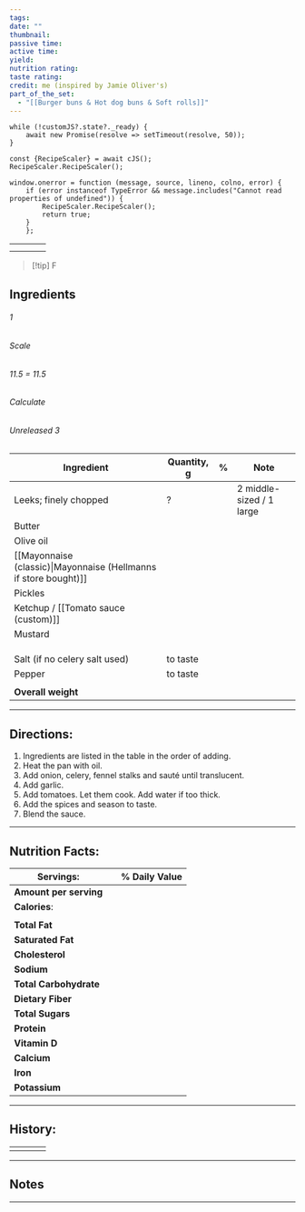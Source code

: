 ```yaml
---
tags: 
date: ""
thumbnail: 
passive time: 
active time: 
yield: 
nutrition rating: 
taste rating: 
credit: me (inspired by Jamie Oliver's)
part_of_the_set:
  - "[[Burger buns & Hot dog buns & Soft rolls]]"
---
```

```dataviewjs
while (!customJS?.state?._ready) { 
	await new Promise(resolve => setTimeout(resolve, 50)); 
} 

const {RecipeScaler} = await cJS();
RecipeScaler.RecipeScaler();

window.onerror = function (message, source, lineno, colno, error) {
	if (error instanceof TypeError && message.includes("Cannot read properties of undefined")) {
		RecipeScaler.RecipeScaler();
		return true;
	}
    };
```

|     |     |     |     |
| --- | --- | --- | --- |
|     |     |     |     |
|     |     |     |     |

> [!tip] F
## Ingredients

###### 1
###### Scale
###### 11.5 = 11.5
###### Calculate
###### Unreleased 3

| Ingredient                                                       | Quantity, g | %   | Note                     |
| ---------------------------------------------------------------- | ----------- | --- | ------------------------ |
| Leeks; finely chopped                                            | ?           |     | 2 middle-sized / 1 large |
| Butter                                                           |             |     |                          |
| Olive oil                                                        |             |     |                          |
| [[Mayonnaise (classic)\|Mayonnaise (Hellmanns if store bought)]] |             |     |                          |
| Pickles                                                          |             |     |                          |
| Ketchup / [[Tomato sauce (custom)]]                              |             |     |                          |
| Mustard                                                          |             |     |                          |
|                                                                  |             |     |                          |
|                                                                  |             |     |                          |
|                                                                  |             |     |                          |
| Salt (if no celery salt used)                                    | to taste    |     |                          |
| Pepper                                                           | to taste    |     |                          |
|                                                                  |             |     |                          |
| **Overall weight**                                               |             |     |                          |




---
## Directions:

1. Ingredients are listed in the table in the order of adding.
2. Heat the pan with oil.
3. Add onion, celery, fennel stalks and sauté until translucent.
4. Add garlic.
5. Add tomatoes. Let them cook. Add water if too thick.
6. Add the spices and season to taste.
7. Blend the sauce.

---
## Nutrition Facts:

| **Servings:**          |       | % Daily Value |
| ---------------------- | ----- | ------------- |
| **Amount per serving** |       |               |
| **Calories**:          |       |               |
|                        |       |               |
| **Total Fat**          |       |               |
| **Saturated Fat**      |       |               |
| **Cholesterol**        |       |               |
| **Sodium**             |       |               |
| **Total Carbohydrate** |       |               |
| **Dietary Fiber**      |       |               |
| **Total Sugars**       |       |               |
| **Protein**            |       |               |
| **Vitamin D**          |       |               |
| **Calcium**            |       |               |
| **Iron**               |       |               |
| **Potassium**          |       |               |

---
## History:

|     |                   |                   |                   |
| --- | ----------------- | ----------------- | ----------------- |
|     |                   |                   |                   |


---
## Notes


>

---



